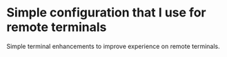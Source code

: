 # Simple configuration that I use for remote terminals

Simple terminal enhancements to improve experience on remote terminals.
